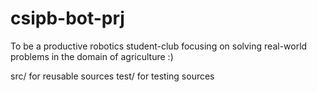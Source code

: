 # csipb-bot-prj
To be a productive robotics student-club focusing on solving real-world problems in the domain of agriculture :)

src/ for reusable sources
test/ for testing sources